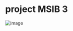 # project MSIB 3

![image](https://user-images.githubusercontent.com/111829571/189507729-2dbc41fc-fc84-4177-9508-3a025f64ced8.png)

